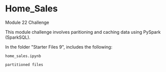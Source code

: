 # Home_Sales

Module 22 Challenge

This module challenge involves paritioning and caching data using PySpark (SparkSQL).

In the folder "Starter Files 9", includes the following:

    home_sales.ipynb

    partitioned files
